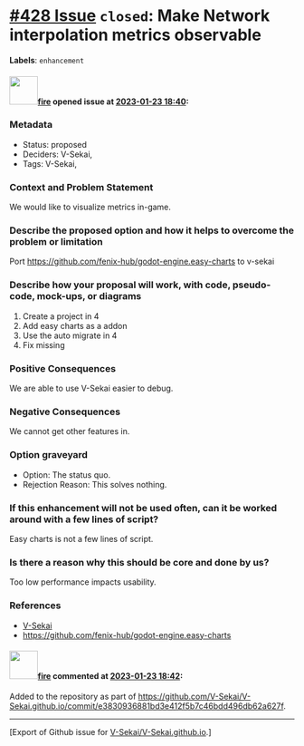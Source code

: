 # [\#428 Issue](https://github.com/V-Sekai/V-Sekai.github.io/issues/428) `closed`: Make Network interpolation metrics observable
**Labels**: `enhancement`


#### <img src="https://avatars.githubusercontent.com/u/32321?u=c2e06a3d2b49a467aa907e54aa259516440267cc&v=4" width="50">[fire](https://github.com/fire) opened issue at [2023-01-23 18:40](https://github.com/V-Sekai/V-Sekai.github.io/issues/428):

### Metadata

- Status: proposed <!-- draft | proposed | rejected | accepted | deprecated | superseded by -->
- Deciders: V-Sekai,
- Tags: V-Sekai,


### Context and Problem Statement

We would like to visualize metrics in-game.

### Describe the proposed option and how it helps to overcome the problem or limitation

Port https://github.com/fenix-hub/godot-engine.easy-charts to v-sekai

### Describe how your proposal will work, with code, pseudo-code, mock-ups, or diagrams

1. Create a project in 4
2. Add easy charts as a addon
3. Use the auto migrate in 4
4. Fix missing

### Positive Consequences

We are able to use V-Sekai easier to debug.

### Negative Consequences

We cannot get other features in.

### Option graveyard

- Option: The status quo. <!-- List the proposed options no longer open for consideration. -->
- Rejection Reason: This solves nothing. <!-- List the reasons for the rejection: (the bad traits) -->


### If this enhancement will not be used often, can it be worked around with a few lines of script?

Easy charts is not a few lines of script.

### Is there a reason why this should be core and done by us?

Too low performance impacts usability.

### References

- [V-Sekai](https://v-sekai.org/)
- https://github.com/fenix-hub/godot-engine.easy-charts


#### <img src="https://avatars.githubusercontent.com/u/32321?u=c2e06a3d2b49a467aa907e54aa259516440267cc&v=4" width="50">[fire](https://github.com/fire) commented at [2023-01-23 18:42](https://github.com/V-Sekai/V-Sekai.github.io/issues/428#issuecomment-1400809691):

Added to the repository as part of https://github.com/V-Sekai/V-Sekai.github.io/commit/e3830936881bd3e412f5b7c46bdd496db62a627f.


-------------------------------------------------------------------------------



[Export of Github issue for [V-Sekai/V-Sekai.github.io](https://github.com/V-Sekai/V-Sekai.github.io).]
